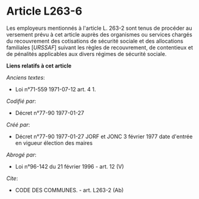 # Article L263-6

Les employeurs mentionnés à l'article L. 263-2 sont tenus de procéder au versement prévu à cet article auprès des organismes
ou services chargés du recouvrement des cotisations de sécurité sociale et des allocations familiales [*URSSAF*] suivant les
règles de recouvrement, de contentieux et de pénalités applicables aux divers régimes de sécurité sociale.

**Liens relatifs à cet article**

_Anciens textes_:

  - Loi n°71-559 1971-07-12 art. 4 1.

_Codifié par_:

  - Décret n°77-90 1977-01-27

_Créé par_:

  - Décret n°77-90 1977-01-27 JORF et JONC 3 février 1977 date d'entrée en vigueur élection des maires

_Abrogé par_:

  - Loi n°96-142 du 21 février 1996 - art. 12 (V)

_Cite_:

  - CODE DES COMMUNES. - art. L263-2 (Ab)
